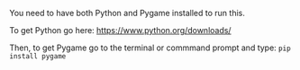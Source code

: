 <p>You need to have both Python and Pygame installed to run this.</p>

To get Python go here: 
https://www.python.org/downloads/

Then, to get Pygame go to the terminal or commmand prompt and type: 
```pip install pygame```
